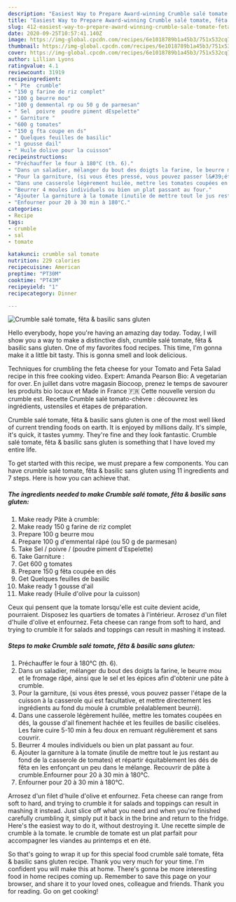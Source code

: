 ```yaml
---
description: "Easiest Way to Prepare Award-winning Crumble salé tomate, fêta &amp;amp; basilic sans gluten"
title: "Easiest Way to Prepare Award-winning Crumble salé tomate, fêta &amp;amp; basilic sans gluten"
slug: 412-easiest-way-to-prepare-award-winning-crumble-sale-tomate-feta-and-amp-basilic-sans-gluten
date: 2020-09-25T10:57:41.140Z
image: https://img-global.cpcdn.com/recipes/6e1018789b1a45b3/751x532cq70/crumble-sale-tomate-feta-basilic-sans-gluten-photo-principale-de-la-recette.jpg
thumbnail: https://img-global.cpcdn.com/recipes/6e1018789b1a45b3/751x532cq70/crumble-sale-tomate-feta-basilic-sans-gluten-photo-principale-de-la-recette.jpg
cover: https://img-global.cpcdn.com/recipes/6e1018789b1a45b3/751x532cq70/crumble-sale-tomate-feta-basilic-sans-gluten-photo-principale-de-la-recette.jpg
author: Lillian Lyons
ratingvalue: 4.1
reviewcount: 31919
recipeingredient:
- " Pte  crumble"
- "150 g farine de riz complet"
- "100 g beurre mou"
- "100 g demmental rp ou 50 g de parmesan"
- " Sel  poivre  poudre piment dEspelette"
- " Garniture "
- "600 g tomates"
- "150 g fta coupe en ds"
- " Quelques feuilles de basilic"
- "1 gousse dail"
- " Huile dolive pour la cuisson"
recipeinstructions:
- "Préchauffer le four à 180°C (th. 6)."
- "Dans un saladier, mélanger du bout des doigts la farine, le beurre mou et le fromage râpé, ainsi que le sel et les épices afin d&#39;obtenir une pâte à crumble."
- "Pour la garniture, (si vous êtes pressé, vous pouvez passer l&#39;étape de la cuisson à la casserole qui est facultative, et mettre directement les ingrédients au fond du moule à crumble préalablement beurré)."
- "Dans une casserole légèrement huilée, mettre les tomates coupées en dés, la gousse d&#39;ail finement hachée et les feuilles de basilic ciselées. Les faire cuire 5-10 min à feu doux en remuant régulièrement et sans couvrir."
- "Beurrer 4 moules individuels ou bien un plat passant au four."
- "Ajouter la garniture à la tomate (inutile de mettre tout le jus restant au fond de la casserole de tomates) et répartir équitablement les dés de fêta en les enfonçant un peu dans le mélange. Recouvrir de pâte à crumble.Enfourner pour 20 à 30 min à 180°C."
- "Enfourner pour 20 à 30 min à 180°C."
categories:
- Recipe
tags:
- crumble
- sal
- tomate

katakunci: crumble sal tomate 
nutrition: 229 calories
recipecuisine: American
preptime: "PT30M"
cooktime: "PT43M"
recipeyield: "1"
recipecategory: Dinner

---
```



![Crumble salé tomate, fêta &amp; basilic sans gluten](https://img-global.cpcdn.com/recipes/6e1018789b1a45b3/751x532cq70/crumble-sale-tomate-feta-basilic-sans-gluten-photo-principale-de-la-recette.jpg)

Hello everybody, hope you're having an amazing day today. Today, I will show you a way to make a distinctive dish, crumble salé tomate, fêta &amp; basilic sans gluten. One of my favorites food recipes. This time, I'm gonna make it a little bit tasty. This is gonna smell and look delicious.

Techniques for crumbling the feta cheese for your Tomato and Feta Salad recipe in this free cooking video. Expert: Amanda Pearson Bio: A vegetarian for over. En juillet dans votre magasin Biocoop, prenez le temps de savourer les produits bio locaux et Made in France 🇫🇷 Cette nouvelle version du crumble est. Recette Crumble salé tomato-chèvre : découvrez les ingrédients, ustensiles et étapes de préparation.

Crumble salé tomate, fêta &amp; basilic sans gluten is one of the most well liked of current trending foods on earth. It is enjoyed by millions daily. It's simple, it's quick, it tastes yummy. They're fine and they look fantastic. Crumble salé tomate, fêta &amp; basilic sans gluten is something that I have loved my entire life.


To get started with this recipe, we must prepare a few components. You can have crumble salé tomate, fêta &amp; basilic sans gluten using 11 ingredients and 7 steps. Here is how you can achieve that.

<!--inarticleads1-->

##### The ingredients needed to make Crumble salé tomate, fêta &amp; basilic sans gluten:

1. Make ready  Pâte à crumble:
1. Make ready 150 g farine de riz complet
1. Prepare 100 g beurre mou
1. Prepare 100 g d&#39;emmental râpé (ou 50 g de parmesan)
1. Take  Sel / poivre / (poudre piment d&#39;Espelette)
1. Take  Garniture :
1. Get 600 g tomates
1. Prepare 150 g fêta coupée en dés
1. Get  Quelques feuilles de basilic
1. Make ready 1 gousse d&#39;ail
1. Make ready  (Huile d&#39;olive pour la cuisson)


Ceux qui pensent que la tomate lorsqu&#39;elle est cuite devient acide, pourraient. Disposez les quartiers de tomates à l&#39;intérieur. Arrosez d&#39;un filet d&#39;huile d&#39;olive et enfournez. Feta cheese can range from soft to hard, and trying to crumble it for salads and toppings can result in mashing it instead. 

<!--inarticleads2-->

##### Steps to make Crumble salé tomate, fêta &amp; basilic sans gluten:

1. Préchauffer le four à 180°C (th. 6).
1. Dans un saladier, mélanger du bout des doigts la farine, le beurre mou et le fromage râpé, ainsi que le sel et les épices afin d&#39;obtenir une pâte à crumble.
1. Pour la garniture, (si vous êtes pressé, vous pouvez passer l&#39;étape de la cuisson à la casserole qui est facultative, et mettre directement les ingrédients au fond du moule à crumble préalablement beurré).
1. Dans une casserole légèrement huilée, mettre les tomates coupées en dés, la gousse d&#39;ail finement hachée et les feuilles de basilic ciselées. Les faire cuire 5-10 min à feu doux en remuant régulièrement et sans couvrir.
1. Beurrer 4 moules individuels ou bien un plat passant au four.
1. Ajouter la garniture à la tomate (inutile de mettre tout le jus restant au fond de la casserole de tomates) et répartir équitablement les dés de fêta en les enfonçant un peu dans le mélange. Recouvrir de pâte à crumble.Enfourner pour 20 à 30 min à 180°C.
1. Enfourner pour 20 à 30 min à 180°C.


Arrosez d&#39;un filet d&#39;huile d&#39;olive et enfournez. Feta cheese can range from soft to hard, and trying to crumble it for salads and toppings can result in mashing it instead. Just slice off what you need and when you&#39;re finished carefully crumbling it, simply put it back in the brine and return to the fridge. Here&#39;s the easiest way to do it, without destroying it. Une recette simple de crumble à la tomate. le crumble de tomate est un plat parfait pour accompagner les viandes au printemps et en été. 

So that's going to wrap it up for this special food crumble salé tomate, fêta &amp; basilic sans gluten recipe. Thank you very much for your time. I'm confident you will make this at home. There's gonna be more interesting food in home recipes coming up. Remember to save this page on your browser, and share it to your loved ones, colleague and friends. Thank you for reading. Go on get cooking!
